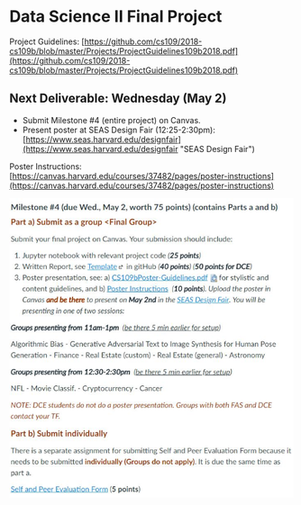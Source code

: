 # Data Science II Final Project

Project Guidelines: [https://github.com/cs109/2018-cs109b/blob/master/Projects/ProjectGuidelines109b2018.pdf](https://github.com/cs109/2018-cs109b/blob/master/Projects/ProjectGuidelines109b2018.pdf)

## Next Deliverable: Wednesday (May 2)

- Submit Milestone #4 (entire project) on Canvas. 
- Present poster at SEAS Design Fair (12:25-2:30pm): [https://www.seas.harvard.edu/designfair](https://www.seas.harvard.edu/designfair "SEAS Design Fair")

Poster Instructions: [https://canvas.harvard.edu/courses/37482/pages/poster-instructions](https://canvas.harvard.edu/courses/37482/pages/poster-instructions)

![alt text](/requirements/canvas_req_screenshot.jpg)